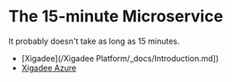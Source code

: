 # The 15-minute Microservice

It probably doesn't take as long as 15 minutes.

* [Xigadee](/Xigadee Platform/_docs/Introduction.md])
* [Xigadee Azure](/Xigadee.Azure/_docs/Introduction.md])